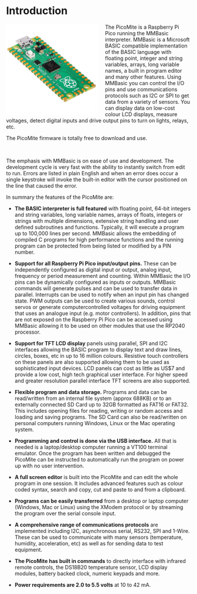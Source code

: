 # Introduction


<div style="float: left; margin-right: 20px;">
  <img src="01_pico.jpg" alt="A description of the image" width="250">
</div>
The PicoMite is a Raspberry Pi Pico running the MMBasic interpreter.
MMBasic is a Microsoft BASIC compatible implementation of the BASIC
language with floating point, integer and string variables, arrays, long
variable names, a built in program editor and many other features.
Using MMBasic you can control the I/O pins and use communications
protocols such as I2C or SPI to get data from a variety of sensors. You can
display data on low-cost colour LCD displays, measure voltages, detect
digital inputs and drive output pins to turn on lights, relays, etc.

The PicoMite firmware is totally free to download and use.

<br style="clear:both" />



The emphasis with MMBasic is on ease of use and development. The development cycle is very fast with the
ability to instantly switch from edit to run. Errors are listed in plain English and when an error does occur a
single keystroke will invoke the built-in editor with the cursor positioned on the line that caused the error.

In summary the features of the PicoMite are:

- **The BASIC interpreter is full featured** with floating point, 64-bit integers and string variables, long
  variable names, arrays of floats, integers or strings with multiple dimensions, extensive string handling
  and user defined subroutines and functions. Typically, it will execute a program up to 100,000 lines per
  second. MMBasic allows the embedding of compiled C programs for high performance functions and
  the running program can be protected from being listed or modified by a PIN number.

- **Support for all Raspberry Pi Pico input/output pins.** These can be independently configured as
  digital input or output, analog input, frequency or period measurement and counting. Within MMBasic
  the I/O pins can be dynamically configured as inputs or outputs. MMBasic commands will generate
  pulses and can be used to transfer data in parallel. Interrupts can be used to notify when an input pin has
  changed state. PWM outputs can be used to create various sounds, control servos or generate computercontrolled voltages for driving equipment that uses an analogue input (e.g. motor controllers). In
  addition, pins that are not exposed on the Raspberry Pi Pico can be accessed using MMBasic allowing it
  to be used on other modules that use the RP2040 processor.

- **Support for TFT LCD display** panels using parallel, SPI and I2C interfaces allowing the BASIC program to display text and draw lines, circles, boxes, etc in up to 16 million colours. Resistive touch
  controllers on these panels are also supported allowing them to be used as sophisticated input devices.
  LCD panels can cost as little as US$7 and provide a low cost, high tech graphical user interface. For
  higher speed and greater resolution parallel interface TFT screens are also supported.

- **Flexible program and data storage.** Programs and data can be read/written from an internal file system
  (approx 688KB) or to an externally connected SD Card up to 32GB formatted as FAT16 or FAT32. This
  includes opening files for reading, writing or random access and loading and saving programs. The SD
  Card can also be read/written on personal computers running Windows, Linux or the Mac operating system.

- **Programming and control is done via the USB interface.** All that is needed is a laptop/desktop
  computer running a VT100 terminal emulator. Once the program has been written and debugged the
  PicoMite can be instructed to automatically run the program on power up with no user intervention.

- **A full screen editor** is built into the PicoMite and can edit the whole program in one session. It includes
  advanced features such as colour coded syntax, search and copy, cut and paste to and from a clipboard.

- **Programs can be easily transferred** from a desktop or laptop computer (Windows, Mac or Linux) using
  the XModem protocol or by streaming the program over the serial console input.

- **A comprehensive range of communications protocols** are implemented including I2C, asynchronous
  serial, RS232, SPI and 1-Wire. These can be used to communicate with many sensors (temperature,
  humidity, acceleration, etc) as well as for sending data to test equipment.

- **The PicoMite has built in commands** to directly interface with infrared remote controls, the DS18B20
  temperature sensor, LCD display modules, battery backed clock, numeric keypads and more.

- **Power requirements are 2.0 to 5.5 volts** at 10 to 42 mA.

